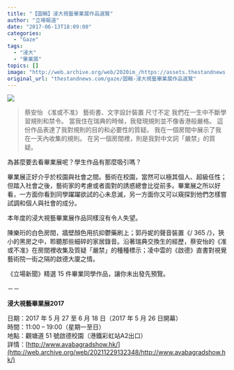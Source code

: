 ```yaml
---
title: "【圖輯】浸大視藝畢業展作品選覽"
author: "立場報道"
date: "2017-06-13T18:09:00"
categories:
  - "Gaze"
tags:
  - "浸大"
  - "畢業展"
topics: []
image: "http://web.archive.org/web/2020im_/https://assets.thestandnews.com/media/photos/gallery/119/39_B114_Choi20On20Yi_E894A1E5AE89E680A1_opBbt.jpg"
original_url: "thestandnews.com/gaze/圖輯-浸大視藝畢業展作品選覽"
---
```

![](http://web.archive.org/web/2020im_/https://assets.thestandnews.com/media/photos/gallery/119/39_B114_Choi20On20Yi_E894A1E5AE89E680A1_opBbt.jpg)
> 蔡安怡 《准或不准》 藝術書、文字設計裝置 尺寸不定 我們在一生中不斷學習規則和禁令。 當我住在瑞典的時候，我發現規則並不像香港般嚴格。 這份作品表達了我對規則的目的和必要性的質疑。 我在一個房間中展示了我在一天內收集的規則。 在另一個房間裡，則是我對中文詞「嚴禁」的質疑。

為甚麼要去看畢業展呢？學生作品有那麼吸引嗎？

畢業展正好介乎於校園與社會之間。藝術在校園，當然可以極其個人、超級任性；但踏入社會之後，藝術家的考慮或者面對的誘惑總會比從前多。畢業展之所以好看，一方面你看到同學躍躍欲試的心未息滅，另一方面你又可以窺探到他們怎樣嘗試調和個人與社會的成分。

本年度的浸大視藝畢業展作品同樣沒有令人失望。

陳樂珩的白色房間，牆壁顏色用抗抑鬱藥刷上；郭丹妮的聲音裝置《/ 365 /》，狹小的黑房之中，聆聽那些細碎的家居錄音。沿著瑞典交換生的經歷，蔡安怡的《准或不准》在房間裡收集及質疑「嚴禁」的種種標示；凌中雲的《啟德》直書對視覺藝術院一街之隔的啟德大廈之情。

《立場新聞》精選 15 件畢業同學作品，讓你未出發先預覽。

－－

**浸大視藝畢業展2017**

日期：2017 年 5 月 27 至 6 月 18 日（2017 年 5 月 26 日開幕）  
時間：11:00 – 19:00（星期一至日）   
地點：觀塘道 51 號啟德校園（港鐵彩虹站A2出口）  
詳情：[http://www.avabagradshow.hk/](http://web.archive.org/web/20211229132348/http://www.avabagradshow.hk/)